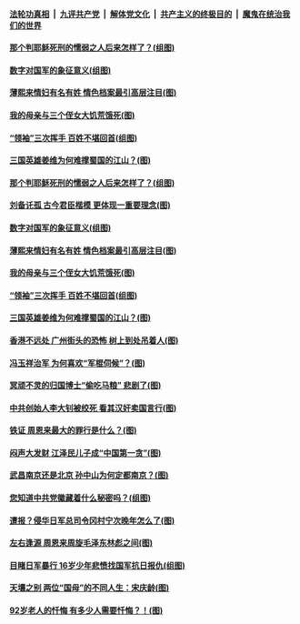 

####  [法轮功真相](../../../../basic/blob/master/README.md?t=03182131) &nbsp;|&nbsp; [九评共产党](../../../../9ping.md/blob/master/README.md?t=03182131) &nbsp;|&nbsp; [解体党文化](../../../../jtdwh.md/blob/master/README.md?t=03182131)  &nbsp;|&nbsp; [共产主义的终极目的](../../../../gczydzjmd.md/blob/master/README.md?t=03182131) &nbsp;|&nbsp; [魔鬼在统治我们的世界](../../../../mgztzwmdsj.md/blob/master/README.md?t=03182131) 

#### [那个判耶稣死刑的懦弱之人后来怎样了？(组图)](../pages/p6/965704.md?t=03182131) 

#### [数字对国军的象征意义(组图)](../pages/p6/964367.md?t=03182131) 

#### [薄熙来情妇有名有姓 情色档案最引高层注目(图)](../pages/p6/965200.md?t=03182131) 

#### [我的母亲与三个侄女大饥荒饿死(图)](../pages/p6/965464.md?t=03182131) 

#### [“领袖”三次挥手 百姓不堪回首(组图)](../pages/p6/963455.md?t=03182131) 

#### [三国英雄姜维为何难撑蜀国的江山？(图)](../pages/p6/965705.md?t=03182131) 

#### [那个判耶稣死刑的懦弱之人后来怎样了？(组图)](../pages/p6/965704.md?t=03182131) 

#### [刘备讬孤 古今君臣楷模 更体现一重要理念(图)](../pages/p6/965707.md?t=03182131) 

#### [数字对国军的象征意义(组图)](../pages/p6/964367.md?t=03182131) 

#### [薄熙来情妇有名有姓 情色档案最引高层注目(图)](../pages/p6/965200.md?t=03182131) 

#### [我的母亲与三个侄女大饥荒饿死(图)](../pages/p6/965464.md?t=03182131) 

#### [“领袖”三次挥手 百姓不堪回首(组图)](../pages/p6/963455.md?t=03182131) 

#### [三国英雄姜维为何难撑蜀国的江山？(图)](../pages/p6/965705.md?t=03182131) 

#### [香港不远处 广州街头的恐怖 树上到处吊着人(图)](../pages/p6/965137.md?t=03182131) 

#### [冯玉祥治军 为何喜欢“军棍伺候”？(图)](../pages/p6/965223.md?t=03182131) 

#### [冥顽不灵的归国博士“偷吃马粮” 悲剧了(图)](../pages/p6/965121.md?t=03182131) 

#### [中共创始人李大钊被绞死 看其汉奸卖国言行(图)](../pages/p6/964794.md?t=03182131) 

#### [铁证 周恩来最大的罪行是什么？(图)](../pages/p6/965515.md?t=03182131) 

#### [闷声大发财 江泽民儿子成“中国第一贪”(图)](../pages/p6/964759.md?t=03182131) 

#### [武昌南京还是北京 孙中山为何定都南京？(图)](../pages/p6/964793.md?t=03182131) 

#### [您知道中共党徽藏着什么秘密吗？(组图)](../pages/p6/964852.md?t=03182131) 

#### [遭报？侵华日军总司令冈村宁次晚年怎么了(图)](../pages/p6/964757.md?t=03182131) 

#### [左右逢源 周恩来周旋毛泽东林彪之间(图)](../pages/p6/964772.md?t=03182131) 

#### [目睹日军暴行 16岁少年悲愤找国军抗日报仇(组图)](../pages/p6/964710.md?t=03182131) 

#### [天壤之别 两位“国母”的不同人生：宋庆龄(图)](../pages/p6/964752.md?t=03182131) 

#### [92岁老人的忏悔 有多少人需要忏悔？！(图)](../pages/p6/964771.md?t=03182131) 


